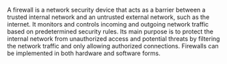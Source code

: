 A firewall is a network security device that acts as a barrier between a trusted internal network and an untrusted external network, such as the internet. It monitors and controls incoming and outgoing network traffic based on predetermined security rules. Its main purpose is to protect the internal network from unauthorized access and potential threats by filtering the network traffic and only allowing authorized connections. Firewalls can be implemented in both hardware and software forms.


